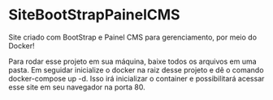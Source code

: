 # SiteBootStrapPainelCMS
Site criado com BootStrap e Painel CMS para gerenciamento, por meio do Docker!

Para rodar esse projeto em sua máquina, baixe todos os arquivos em uma pasta. Em seguidar inicialize o docker na raiz desse projeto e dê o comando docker-compose up -d. Isso irá inicializar o container e possibilitará acessar esse site em seu navegador na porta 80.
